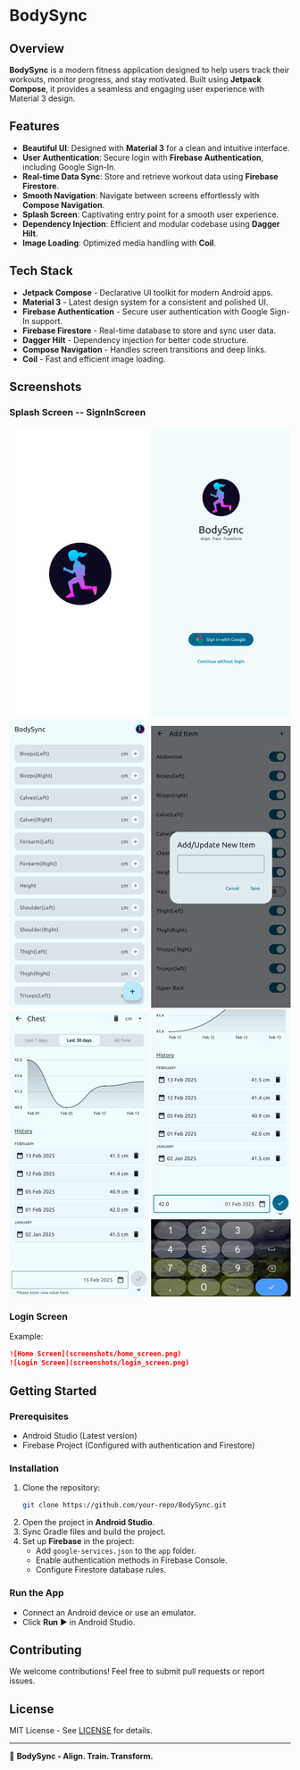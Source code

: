 # BodySync

## Overview
**BodySync** is a modern fitness application designed to help users track their workouts, monitor progress, and stay motivated. Built using **Jetpack Compose**, it provides a seamless and engaging user experience with Material 3 design.

## Features
- **Beautiful UI**: Designed with **Material 3** for a clean and intuitive interface.
- **User Authentication**: Secure login with **Firebase Authentication**, including Google Sign-In.
- **Real-time Data Sync**: Store and retrieve workout data using **Firebase Firestore**.
- **Smooth Navigation**: Navigate between screens effortlessly with **Compose Navigation**.
- **Splash Screen**: Captivating entry point for a smooth user experience.
- **Dependency Injection**: Efficient and modular codebase using **Dagger Hilt**.
- **Image Loading**: Optimized media handling with **Coil**.



## Tech Stack
- **Jetpack Compose** - Declarative UI toolkit for modern Android apps.
- **Material 3** - Latest design system for a consistent and polished UI.
- **Firebase Authentication** - Secure user authentication with Google Sign-In support.
- **Firebase Firestore** - Real-time database to store and sync user data.
- **Dagger Hilt** - Dependency injection for better code structure.
- **Compose Navigation** - Handles screen transitions and deep links.
- **Coil** - Fast and efficient image loading.

## Screenshots

### Splash Screen   --      SignInScreen
![Splash Screen](https://github.com/Saurav321134/Sync_the_body/blob/36d6f60fa8fc6375f855e8d5c8a560940219ea56/splash_ss5.png)
![SignInScreen](https://github.com/Saurav321134/Sync_the_body/blob/60acbd73de64f6d48460a8240bc9f5da56d2d407/SignInScreen_ss5.png)
![ChartScreen](https://github.com/Saurav321134/Sync_the_body/blob/48dd62a1f0a6f7de0239e59e17ba297f55a8c3ae/Chart_ss5.png)
![Add/Update](https://github.com/Saurav321134/Sync_the_body/blob/4838e23b2f8815759bf4c7745687268f74072262/Add_Screen5.png)
![DetailScreen](https://github.com/Saurav321134/Sync_the_body/blob/3c1eedaf8f7fdb98296af80b1148edf0fc5840e9/Details_ss5.png)
![InputScreem](https://github.com/Saurav321134/Sync_the_body/blob/55a3246a5afd60e358d8505e66a7e2000814636b/Input_ss5.png)


### Login Screen



Example:
```md
![Home Screen](screenshots/home_screen.png)
![Login Screen](screenshots/login_screen.png)
```

## Getting Started
### Prerequisites
- Android Studio (Latest version)
- Firebase Project (Configured with authentication and Firestore)

### Installation
1. Clone the repository:
   ```sh
   git clone https://github.com/your-repo/BodySync.git
   ```
2. Open the project in **Android Studio**.
3. Sync Gradle files and build the project.
4. Set up **Firebase** in the project:
   - Add `google-services.json` to the `app` folder.
   - Enable authentication methods in Firebase Console.
   - Configure Firestore database rules.

### Run the App
- Connect an Android device or use an emulator.
- Click **Run** ▶ in Android Studio.

## Contributing
We welcome contributions! Feel free to submit pull requests or report issues.

## License
MIT License - See [LICENSE](LICENSE) for details.

---
🚀 **BodySync - Align. Train. Transform.**

